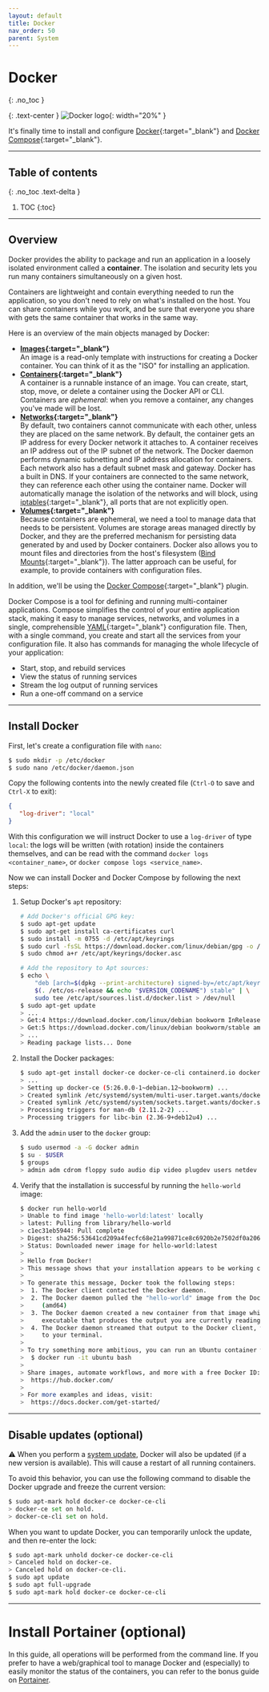 ```yaml
---
layout: default
title: Docker
nav_order: 50
parent: System
---
```

<!-- markdownlint-disable MD014 MD022 MD025 MD033 MD040 -->

# Docker
{: .no_toc }

{: .text-center }
![Docker logo](../../images/system-docker_logo.png){: width="20%" }

It's finally time to install and configure [Docker](https://docs.docker.com/get-started/overview/){:target="_blank"} and [Docker Compose](https://docs.docker.com/compose/){:target="_blank"}.

---

## Table of contents
{: .no_toc .text-delta }

1. TOC
{:toc}

---

## Overview

Docker provides the ability to package and run an application in a loosely isolated environment called a **container**. The isolation and security lets you run many containers simultaneously on a given host. 

Containers are lightweight and contain everything needed to run the application, so you don't need to rely on what's installed on the host. You can share containers while you work, and be sure that everyone you share with gets the same container that works in the same way.

Here is an overview of the main objects managed by Docker:
- **[Images](https://docs.docker.com/guides/docker-concepts/the-basics/what-is-an-image/){:target="_blank"}**<br/>An image is a read-only template with instructions for creating a Docker container. You can think of it as the "ISO" for installing an application.
- **[Containers](https://docs.docker.com/guides/docker-concepts/the-basics/what-is-a-container/){:target="_blank"}**<br/>A container is a runnable instance of an image. You can create, start, stop, move, or delete a container using the Docker API or CLI. Containers are _ephemeral_: when you remove a container, any changes you've made will be lost.
- **[Networks](https://docs.docker.com/network/){:target="_blank"}**<br/>By default, two containers cannot communicate with each other, unless they are placed on the same network. By default, the container gets an IP address for every Docker network it attaches to. A container receives an IP address out of the IP subnet of the network. The Docker daemon performs dynamic subnetting and IP address allocation for containers. Each network also has a default subnet mask and gateway. Docker has a built in DNS. If your containers are connected to the same network, they can reference each other using the container name. Docker will automatically manage the isolation of the networks and will block, using [iptables](https://wiki.archlinux.org/title/Iptables){:target="_blank"}, all ports that are not explicitly open.
- **[Volumes](https://docs.docker.com/storage/volumes/){:target="_blank"}**<br/>Because containers are ephemeral, we need a tool to manage data that needs to be persistent. Volumes are storage areas managed directly by Docker, and they are the preferred mechanism for persisting data generated by and used by Docker containers. Docker also allows you to mount files and directories from the host's filesystem ([Bind Mounts](https://docs.docker.com/storage/bind-mounts/){:target="_blank"}). The latter approach can be useful, for example, to provide containers with configuration files.

In addition, we'll be using the [Docker Compose](https://docs.docker.com/compose/){:target="_blank"} plugin.

Docker Compose is a tool for defining and running multi-container applications. Compose simplifies the control of your entire application stack, making it easy to manage services, networks, and volumes in a single, comprehensible [YAML](https://yaml.org/){:target="_blank"} configuration file. Then, with a single command, you create and start all the services from your configuration file. It also has commands for managing the whole lifecycle of your application:

- Start, stop, and rebuild services
- View the status of running services
- Stream the log output of running services
- Run a one-off command on a service

---

## Install Docker

First, let's create a configuration file with `nano`:

```sh
$ sudo mkdir -p /etc/docker
$ sudo nano /etc/docker/daemon.json
```

Copy the following contents into the newly created file (`Ctrl-O` to save and `Ctrl-X` to exit):

```json
{
   "log-driver": "local"
}
```

With this configuration we will instruct Docker to use a `log-driver` of type `local`: the logs will be written (with rotation) inside the containers themselves, and can be read with the command `docker logs <container_name>`, or `docker compose logs <service_name>`.

Now we can install Docker and Docker Compose by following the next steps:

1. Setup Docker's `apt` repository:

   ```sh
   # Add Docker's official GPG key:
   $ sudo apt-get update
   $ sudo apt-get install ca-certificates curl
   $ sudo install -m 0755 -d /etc/apt/keyrings
   $ sudo curl -fsSL https://download.docker.com/linux/debian/gpg -o /etc/apt/keyrings/docker.asc
   $ sudo chmod a+r /etc/apt/keyrings/docker.asc
   
   # Add the repository to Apt sources:
   $ echo \
       "deb [arch=$(dpkg --print-architecture) signed-by=/etc/apt/keyrings/docker.asc] https://download.docker.com/linux/debian \
       $(. /etc/os-release && echo "$VERSION_CODENAME") stable" | \
       sudo tee /etc/apt/sources.list.d/docker.list > /dev/null
   $ sudo apt-get update
   > ...
   > Get:4 https://download.docker.com/linux/debian bookworm InRelease [43.3 kB]
   > Get:5 https://download.docker.com/linux/debian bookworm/stable amd64 Packages [19.7 kB]
   > ...
   > Reading package lists... Done
   ```

2. Install the Docker packages:

   ```sh
   $ sudo apt-get install docker-ce docker-ce-cli containerd.io docker-buildx-plugin docker-compose-plugin
   > ...
   > Setting up docker-ce (5:26.0.0-1~debian.12~bookworm) ...
   > Created symlink /etc/systemd/system/multi-user.target.wants/docker.service → /lib/systemd/system/docker.service.
   > Created symlink /etc/systemd/system/sockets.target.wants/docker.socket → /lib/systemd/system/docker.socket.
   > Processing triggers for man-db (2.11.2-2) ...
   > Processing triggers for libc-bin (2.36-9+deb12u4) ...
   ```

3. Add the `admin` user to the `docker` group:

   ```sh
   $ sudo usermod -a -G docker admin
   $ su - $USER
   $ groups
   > admin adm cdrom floppy sudo audio dip video plugdev users netdev docker
   ```

4. Verify that the installation is successful by running the `hello-world` image:

   ```sh
   $ docker run hello-world
   > Unable to find image 'hello-world:latest' locally
   > latest: Pulling from library/hello-world
   > c1ec31eb5944: Pull complete 
   > Digest: sha256:53641cd209a4fecfc68e21a99871ce8c6920b2e7502df0a20671c6fccc73a7c6
   > Status: Downloaded newer image for hello-world:latest
   >
   > Hello from Docker!
   > This message shows that your installation appears to be working correctly.
   >
   > To generate this message, Docker took the following steps:
   >  1. The Docker client contacted the Docker daemon.
   >  2. The Docker daemon pulled the "hello-world" image from the Docker Hub.
   >     (amd64)
   >  3. The Docker daemon created a new container from that image which runs the
   >     executable that produces the output you are currently reading.
   >  4. The Docker daemon streamed that output to the Docker client, which sent it
   >     to your terminal.
   >
   > To try something more ambitious, you can run an Ubuntu container with:
   >  $ docker run -it ubuntu bash
   >
   > Share images, automate workflows, and more with a free Docker ID:
   >  https://hub.docker.com/
   >
   > For more examples and ideas, visit:
   >  https://docs.docker.com/get-started/
   ```

---

## Disable updates (optional)

:warning: When you perform a [system update](configuration#system-update), Docker will also be updated (if a new version is available). This will cause a restart of all running containers.

To avoid this behavior, you can use the following command to disable the Docker upgrade and freeze the current version:

```sh
$ sudo apt-mark hold docker-ce docker-ce-cli
> docker-ce set on hold.
> docker-ce-cli set on hold.
```

When you want to update Docker, you can temporarily unlock the update, and then re-enter the lock:

```sh
$ sudo apt-mark unhold docker-ce docker-ce-cli
> Canceled hold on docker-ce.
> Canceled hold on docker-ce-cli.
$ sudo apt update
$ sudo apt full-upgrade
$ sudo apt-mark hold docker-ce docker-ce-cli
```

---

# Install Portainer (optional)

In this guide, all operations will be performed from the command line. If you prefer to have a web/graphical tool to manage Docker and (especially) to easily monitor the status of the containers, you can refer to the bonus guide on [Portainer](../bonus/system/portainer).
